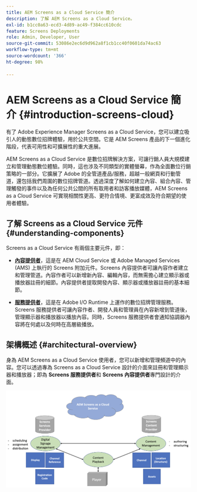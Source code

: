 ```yaml
---
title: AEM Screens as a Cloud Service 簡介
description: 了解 AEM Screens as a Cloud Service。
exl-id: b1cc0a63-ecd3-4d89-ac49-f384cc610cdc
feature: Screens Deployments
role: Admin, Developer, User
source-git-commit: 53086e2ec6d9d962a8f1cb1cc40f0601da74ac63
workflow-type: tm+mt
source-wordcount: '366'
ht-degree: 98%

---
```



# AEM Screens as a Cloud Service 簡介 {#introduction-screens-cloud}

有了 Adobe Experience Manager Screens as a Cloud Service，您可以建立吸引人的動態數位招牌體驗，用於公共空間。它是 AEM Screens 產品的下一個進化階段，代表可用性和可擴展性的重大進展。

AEM Screens as a Cloud Service 是數位招牌解決方案，可讓行銷人員大規模建立和管理動態數位體驗。同時，這也涉及不同類型的實體螢幕，作為全面數位行銷策略的一部分。它擴展了 Adobe 的全管道產品/服務，超越一般網頁和行動管道，還包括我們周圍的數位招牌管道。透過深度了解如何建立內容、組合內容、管理觸發的事件以及為任何公共公間的所有取用者和訪客播放媒體，AEM Screens as a Cloud Service 可實現相關性更高、更符合情境、更富成效及符合期望的使用者體驗。

## 了解 Screens as a Cloud Service 元件 {#understanding-components}

Screens as a Cloud Service 有兩個主要元件，即：

* **[內容提供者](https://experienceleague.adobe.com/docs/experience-manager-cloud-service/content/screens-as-cloud-service/configure-screens-cloud/using-screens-content-provider.html)**，這是在 AEM Cloud Service 或 Adobe Managed Services (AMS) 上執行的 Screens 附加元件。Screens 內容提供者可讓內容作者建立和管理管道。內容作者可以新增新內容、編輯內容，而無需擔心建立顯示器或播放器註冊的細節。內容提供者提取開發內容、顯示器或播放器註冊的基本細節。

* **[服務提供者](https://experienceleague.adobe.com/docs/experience-manager-cloud-service/content/screens-as-cloud-service/configure-screens-cloud/navigating-to-screens-services-provider.html)**，這是在 Adobe I/O Runtime 上運作的數位招牌管理服務。Screens 服務提供者可讓內容作者、開發人員和管理員在內容新增到管道後，管理顯示器和播放器以播放內容。同時，Screens 服務提供者會通知協調器內容將在何處以及何時在高層級播放。


## 架構概述 {#architectural-overview}

身為 AEM Screens as a Cloud Service 使用者，您可以新增和管理頻道中的內容。您可以透過專為 Screens as a Cloud Service 設計的介面來註冊和管理顯示器和播放器；即為 **Screens 服務提供者**&#x200B;和 **Screens 內容提供者**&#x200B;專門設計的介面。

![架構概觀](/help/screens-cloud/assets/architecture-screenscloud.png)
